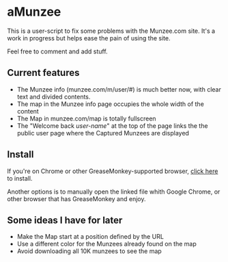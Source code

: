 # aMunzee #

This is a user-script to fix some problems with the Munzee.com site. It's a work in progress but helps ease the pain of using the site.

Feel free to comment and add stuff.

## Current features ##

* The Munzee info (munzee.com/m/user/#) is much better now, with clear text and divided contents.
* The map in the Munzee info page occupies the whole width of the content
* The Map in munzee.com/map is totally fullscreen
* The "Welcome back *user-name*" at the top of the page links the the public user page where the Captured Munzees are displayed


## Install ##

If you're on Chrome or other GreaseMonkey-supported browser, [click here](https://github.com/carlosefonseca/aMunzee/raw/master/amunzee.user.js) to install.


Another options is to manually open the linked file whith Google Chrome, or other browser that has GreaseMonkey and enjoy.




## Some ideas I have for later ##

* Make the Map start at a position defined by the URL
* Use a different color for the Munzees already found on the map
* Avoid downloading all 10K munzees to see the map